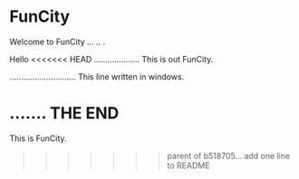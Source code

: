 # FunCity

Welcome to FunCity
...
..
.

Hello
<<<<<<< HEAD
....................
This is out FunCity.

.............................
This line written in windows.



.......
THE END 
=======
This is FunCity.
>>>>>>> parent of b518705... add one line to README
